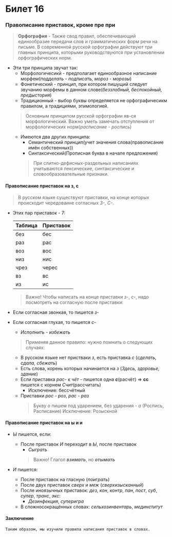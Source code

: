 # Билет 16

### Правописание приставок, кроме пре при

> **Орфография** - Также свод правил, обеспечивающий единообразие передачи слов и грамматических форм речи на письме. 
> В современной русской орфографии действуют три главных принципа, которыми руководствуются при установлении орфографических норм.

- Эти три принципа звучат так:
    * Морфологичесикй - предполагает единообразное написание морфем(*подделать - подписать, мороз - морозы*)
    * Фонетический - принцип, при котором пишущий следует звучанию морфемы в данном слове(*беззлобный, беспокойный, предыстория*)
    * Традиционный - выбор буквы определяется не орфографичесикм правилом, а традициями, этимологией.
    > Основным принципом русской орфографии яв-ся морфологический. Важно уметь замечать отступления от морфологических норм(*расписание - роспись*)
    * Имеются два других принципа:
        * Семантический принцип(учет значения слова(правописание имён собственных))
        * Синтаксический(Прописная буква в начале предложения)
        > При слитно-дефисных-раздельных написаниях учитываются лексические, синтаксические и словообразовательные признаки.

#### Правописание приставок на з, с
> В русском языке существуют приставки, на конце которых происходит чередоваине согласных *З-*, *С-*.
- Этих пар приставок - 7:
    
    | Таблица | Приставок |
    | ------- | --------- |
    | без | бес |
    | раз | рас |
    | воз | вос |
    | низ | нис | 
    | чрез | черес | 
    | вз | вс | 
    | из | ис | 

    > Важно! Чтобы написать на конце приставки *з-*, *с-*, надо посмотреть на согласную после приставки:
- Если согласная звонкая, то пишется *з-*
- Если согласная глухая, то пишется *с-*
    * *Исполнить - избежать*

    > Применяя данное правило: нужно помнить о следующих случаях:
    * В русском языке нет пристваки *з*, есть приставка *с* (*сделать, сдала, сбежать*)
    * Есть слова, корень которых начинается на *з* (*Здесь, здоровье, здание*)
    * Если приставка *рас-* к *чёт* - пишется одна ***с***(расчёт) => **сс** пишется с корнем *Счит*(рассчитать)
        * Исключение: бессчётный
    * Приставки *рос* - *роз*, *рас* - *раз*
        > Букву *о* пишем под ударением, без ударения - *а* (Роспись, Расписание) Исключение: Розыскной

#### Правописание приставок на ы и и 

- Ы пишется, если:
    * После приставок *И* переходит в *Ы*, после приставок
        * *Сыграть*
        > Важно! Глагол ***взимать***, но ***отымать***

- *И* пишется:
    * После приставок на гласную (*поиграть*)
    * После двух приставок *сверх* и *меж* (*сверхизысканный*)
    * После иноязычных приставок: *дез*, *кон*, *контр*, *пан*, *пост*, *суб*, *супер*, *транс*, *экс*:
        * *Дезинфекция*, *суперигра*
    * В сложносокращённых словах: *сельхозинвентарь*, *мединститут*


#### Заключение 

```
Таким образом, мы изучили правила написания приставок в словах.
```
